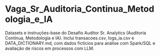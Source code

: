 # Vaga_Sr_Auditoria_Continua_Metodologia_e_IA
Datasets e instruções-base do Desafio Auditor Sr. Analytics (Auditoria Contínua, Metodologia e IA). Inclui transacoes.csv, logs_ia.csv e DATA_DICTIONARY.md, com dados fictícios para análise com Spark/SQL e avaliação de riscos em processos com LLM.
